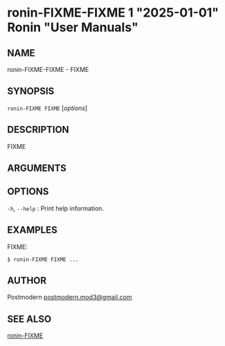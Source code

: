 # ronin-FIXME-FIXME 1 "2025-01-01" Ronin "User Manuals"

## NAME

ronin-FIXME-FIXME - FIXME

## SYNOPSIS

`ronin-FIXME FIXME` [*options*]

## DESCRIPTION

FIXME

## ARGUMENTS

## OPTIONS

`-h`, `--help`
: Print help information.

## EXAMPLES

FIXME:

    $ ronin-FIXME FIXME ...

## AUTHOR

Postmodern <postmodern.mod3@gmail.com>

## SEE ALSO

[ronin-FIXME](ronin-FIXME.1.md)
